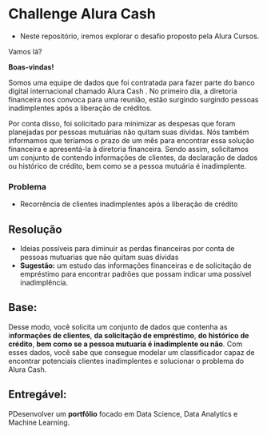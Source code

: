 # Challenge Alura Cash

* Neste repositório, iremos explorar o desafio proposto pela Alura Cursos.  

Vamos lá?

**Boas-vindas!**

Somos uma equipe de dados que foi contratada para fazer parte do banco digital internacional chamado Alura Cash . No primeiro dia, a diretoria financeira nos convoca para uma reunião, estão surgindo surgindo pessoas inadimplentes após a liberação de créditos.

Por conta disso, foi solicitado para minimizar as despesas que foram planejadas por pessoas mutuárias não quitam suas dívidas. Nós também informamos que teríamos o prazo de um mês para encontrar essa solução financeira e apresentá-la à diretoria financeira. Sendo assim, solicitamos um conjunto de contendo informações de clientes, da declaração de dados ou histórico de crédito, bem como se a pessoa mutuária é inadimplente.

### Problema

- Recorrência de clientes inadimplentes após a liberação de crédito

## Resolução

- Ideias possíveis para diminuir as perdas financeiras por conta de pessoas mutuarias que não quitam suas dívidas
- **Sugestão:** um estudo das informações financeiras e de solicitação de empréstimo para encontrar padrões que possam indicar uma possível inadimplência.

## Base:

Desse modo, você solicita um conjunto de dados que contenha as i**nformações de clientes**, **da solicitação de empréstimo**, **do histórico de crédito**, **bem como se a pessoa mutuaria é inadimplente ou não**. Com esses dados, você sabe que consegue modelar um classificador capaz de encontrar potenciais clientes inadimplentes e solucionar o problema do Alura Cash.

## Entregável:

PDesenvolver um **portfólio** focado em Data Science, Data Analytics e Machine Learning.
